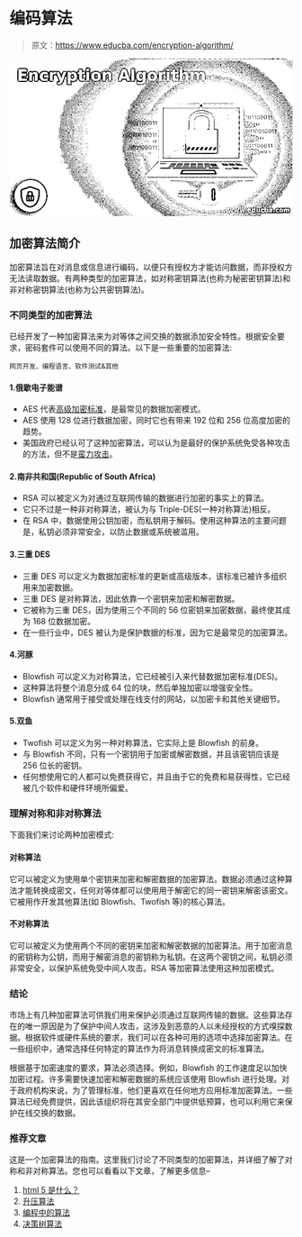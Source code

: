 # 编码算法

> 原文：<https://www.educba.com/encryption-algorithm/>

![Encryption Algorithm](img/953b027e86ed8e11c07682d0613db0dd.png)



## 加密算法简介

加密算法旨在对消息或信息进行编码，以便只有授权方才能访问数据，而非授权方无法读取数据。有两种类型的加密算法，如对称密钥算法(也称为秘密密钥算法)和非对称密钥算法(也称为公共密钥算法)。

### 不同类型的加密算法

已经开发了一种加密算法来为对等体之间交换的数据添加安全特性。根据安全要求，密码套件可以使用不同的算法。以下是一些重要的加密算法:

<small>网页开发、编程语言、软件测试&其他</small>

#### 1.俄歇电子能谱

*   AES 代表[高级加密标准](https://www.educba.com/advanced-encryption-standard/)，是最常见的数据加密模式。
*   AES 使用 128 位进行数据加密，同时它也有带来 192 位和 256 位高度加密的趋势。
*   美国政府已经认可了这种加密算法，可以认为是最好的保护系统免受各种攻击的方法，但不是[蛮力攻击](https://www.educba.com/what-is-a-brute-force-attack/)。

#### 2.南非共和国(Republic of South Africa)

*   RSA 可以被定义为对通过互联网传输的数据进行加密的事实上的算法。
*   它只不过是一种非对称算法，被认为与 Triple-DES(一种对称算法)相反。
*   在 RSA 中，数据使用公钥加密，而私钥用于解码。使用这种算法的主要问题是，私钥必须非常安全，以防止数据或系统被滥用。

#### 3.三重 DES

*   三重 DES 可以定义为数据加密标准的更新或高级版本，该标准已被许多组织用来加密数据。
*   三重 DES 是对称算法，因此依靠一个密钥来加密和解密数据。
*   它被称为三重 DES，因为使用三个不同的 56 位密钥来加密数据，最终使其成为 168 位数据加密。
*   在一些行业中，DES 被认为是保护数据的标准，因为它是最常见的加密算法。

#### 4.河豚

*   Blowfish 可以定义为对称算法，它已经被引入来代替数据加密标准(DES)。
*   这种算法将整个消息分成 64 位的块，然后单独加密以增强安全性。
*   Blowfish 通常用于接受或处理在线支付的网站，以加密卡和其他关键细节。

#### 5.双鱼

*   Twofish 可以定义为另一种对称算法，它实际上是 Blowfish 的前身。
*   与 Blowfish 不同，只有一个密钥用于加密或解密数据，并且该密钥应该是 256 位长的密钥。
*   任何想使用它的人都可以免费获得它，并且由于它的免费和易获得性，它已经被几个软件和硬件环境所偏爱。

### 理解对称和非对称算法

下面我们来讨论两种加密模式:

#### 对称算法

它可以被定义为使用单个密钥来加密和解密数据的加密算法。数据必须通过这种算法才能转换成密文，任何对等体都可以使用用于解密它的同一密钥来解密该密文。它被用作开发其他算法(如 Blowfish、Twofish 等)的核心算法。

#### 不对称算法

它可以被定义为使用两个不同的密钥来加密和解密数据的加密算法。用于加密消息的密钥称为公钥，而用于解密消息的密钥称为私钥。在这两个密钥之间，私钥必须非常安全，以保护系统免受中间人攻击。RSA 等加密算法使用这种加密模式。

### 结论

市场上有几种加密算法可供我们用来保护必须通过互联网传输的数据。这些算法存在的唯一原因是为了保护中间人攻击，这涉及到恶意的人以未经授权的方式嗅探数据。根据软件或硬件系统的要求，我们可以在各种可用的选项中选择加密算法。在一些组织中，通常选择任何特定的算法作为将消息转换成密文的标准算法。

根据基于加密速度的要求，算法必须选择。例如，Blowfish 的工作速度足以加快加密过程。许多需要快速加密和解密数据的系统应该使用 Blowfish 进行处理。对于政府机构来说，为了管理标准，他们更喜欢在任何地方应用标准加密算法。一些算法已经免费提供，因此该组织将在其安全部门中提供低预算，也可以利用它来保护在线交换的数据。

### 推荐文章

这是一个加密算法的指南。这里我们讨论了不同类型的加密算法，并详细了解了对称和非对称算法。您也可以看看以下文章，了解更多信息–

1.  [html 5 是什么？](https://www.educba.com/what-is-html5/)
2.  [升压算法](https://www.educba.com/boosting-algorithm/)
3.  [编程中的算法](https://www.educba.com/algorithm-in-programming/)
4.  [决策树算法](https://www.educba.com/decision-tree-algorithm/)






